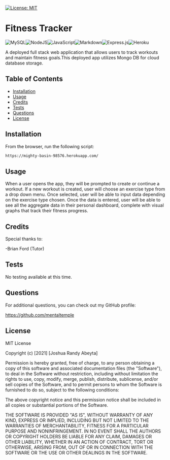 [![License: MIT](https://img.shields.io/badge/License-MIT-yellow.svg)](https://opensource.org/licenses/MIT)

# Fitness Tracker

<img alt="MySQL" src="https://img.shields.io/badge/mysql-%2300f.svg?style=for-the-badge&logo=mysql&logoColor=white"/><img alt="NodeJS" src="https://img.shields.io/badge/node.js-%2343853D.svg?&style=for-the-badge&logo=node.js&logoColor=white"/><img alt="JavaScript" src="https://img.shields.io/badge/javascript-%23323330.svg?&style=for-the-badge&logo=javascript&logoColor=%23F7DF1E"/><img alt="Markdown" src="https://img.shields.io/badge/markdown-%23000000.svg?style=for-the-badge&logo=markdown&logoColor=white"/><img alt="Express.js" src="https://img.shields.io/badge/express.js-%23404d59.svg?style=for-the-badge&logo=express&logoColor=%2361DAFB"/><img alt="Heroku" src="https://img.shields.io/badge/heroku-%23430098.svg?style=for-the-badge&logo=heroku&logoColor=white"/>

A deployed full stack web application that allows users to track workouts and maintain fitness goals.This deployed app utilizes Mongo DB for cloud database storage.

## Table of Contents

- [Installation](#installation)
- [Usage](#usage)
- [Credits](#credits)
- [Tests](#tests)
- [Questions](#questions)
- [License](#license)

## Installation

From the browser, run the following script:

```bash
https://mighty-basin-98576.herokuapp.com/
```

## Usage

When a user opens the app, they will be prompted to create or continue a workout. If a new workout is created, user will choose an exercise type from a drop down menu. Once selected, user will be able to input data depending on the exercise type chosen. Once the data is entered, user will be able to see all the aggregate data in their personal dashboard, complete with visual graphs that track their fitness progress.

## Credits

Special thanks to:

-Brian Ford (Tutor)

## Tests

No testing available at this time.

## Questions

For additional questions, you can check out my GitHub profile:

https://github.com/mentaltemple

## License

MIT License

Copyright (c) [2021] [Joshua Randy Abeyta]

Permission is hereby granted, free of charge, to any person obtaining a copy
of this software and associated documentation files (the "Software"), to deal
in the Software without restriction, including without limitation the rights
to use, copy, modify, merge, publish, distribute, sublicense, and/or sell
copies of the Software, and to permit persons to whom the Software is
furnished to do so, subject to the following conditions:

The above copyright notice and this permission notice shall be included in all
copies or substantial portions of the Software.

THE SOFTWARE IS PROVIDED "AS IS", WITHOUT WARRANTY OF ANY KIND, EXPRESS OR
IMPLIED, INCLUDING BUT NOT LIMITED TO THE WARRANTIES OF MERCHANTABILITY,
FITNESS FOR A PARTICULAR PURPOSE AND NONINFRINGEMENT. IN NO EVENT SHALL THE
AUTHORS OR COPYRIGHT HOLDERS BE LIABLE FOR ANY CLAIM, DAMAGES OR OTHER
LIABILITY, WHETHER IN AN ACTION OF CONTRACT, TORT OR OTHERWISE, ARISING FROM,
OUT OF OR IN CONNECTION WITH THE SOFTWARE OR THE USE OR OTHER DEALINGS IN THE
SOFTWARE.
